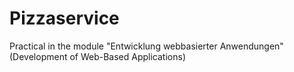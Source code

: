 # Pizzaservice
Practical in the module "Entwicklung webbasierter Anwendungen" (Development of Web-Based Applications)
